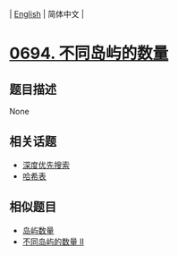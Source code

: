 
| [English](README_EN.md) | 简体中文 |
# [0694. 不同岛屿的数量](https://leetcode-cn.com/problems/number-of-distinct-islands/)
## 题目描述
None
## 相关话题
- [深度优先搜索](https://leetcode-cn.com/tag/depth-first-search)
- [哈希表](https://leetcode-cn.com/tag/hash-table)
## 相似题目
- [岛屿数量](../number-of-islands/README.md)
- [不同岛屿的数量 II](../number-of-distinct-islands-ii/README.md)
